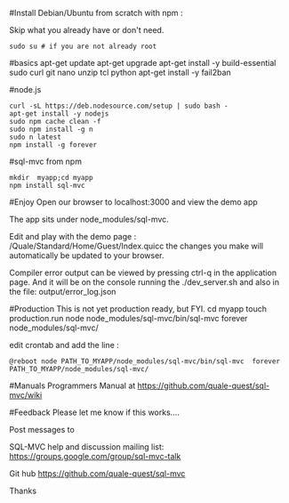 
#Install Debian/Ubuntu from scratch with npm :

Skip what you already have or don't need.    

	sudo su # if you are not already root   



#basics
	apt-get update
	apt-get upgrade
	apt-get install -y build-essential sudo curl git nano unzip tcl python
	apt-get install -y fail2ban


#node.js

	curl -sL https://deb.nodesource.com/setup | sudo bash -
	apt-get install -y nodejs
	sudo npm cache clean -f
	sudo npm install -g n
	sudo n latest
	npm install -g forever


#sql-mvc from npm

    mkdir  myapp;cd myapp
    npm install sql-mvc
    

#Enjoy
Open our browser to localhost:3000 and view the demo app

The app sits under node_modules/sql-mvc.

Edit and play with the demo page : /Quale/Standard/Home/Guest/Index.quicc
the changes you make will automatically be updated to your browser.

Compiler error output can be viewed by pressing ctrl-q in the application page.
And it will be on the console running the ./dev_server.sh
and also in the file: output/error_log.json


#Production
This is not yet production ready, but FYI.
	cd myapp
	touch production.run 
	node node_modules/sql-mvc/bin/sql-mvc  forever node_modules/sql-mvc/

edit crontab and add the line :

	@reboot node PATH_TO_MYAPP/node_modules/sql-mvc/bin/sql-mvc  forever PATH_TO_MYAPP/node_modules/sql-mvc/

#Manuals
Programmers Manual at https://github.com/quale-quest/sql-mvc/wiki


#Feedback
Please let me know if this works....

Post messages to 

SQL-MVC help and discussion mailing list: https://groups.google.com/group/sql-mvc-talk

Git hub https://github.com/quale-quest/sql-mvc


Thanks


